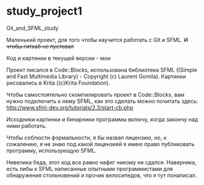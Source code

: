 # study_project1
Git_and_SFML_study


Маленький проект, для того чтобы научится работать с Git и SFML. <s>И чтобы гитхаб не пустовал</s>

Код и картинки в текущей версии - мои

Проект писался в Code::Blocks, использована библиотека SFML ((Simple and Fast Multimedia Library) - Copyright (c) Laurent Gomila).
  Картинки рисовались в Krita ((c)Krita Foundation).
  
Чтобы самостоятельно скомпилировать проект в Code::Blocks, вам нужно подключить к нему SFML, как это сделать можно почитать здесь: 
http://www.sfml-dev.org/tutorials/2.3/start-cb.php

Исходники картинки и бинарники программы включу, когда закончу над ними работать.

Чтобы соблюсти формальности, я бы назвал лицензию, но, к сожалению, я не знаю под какой лицензией я имею право публиковать 
  программу, использующую SFML.
  
Невелика беда, этот код все равно нафиг никому не сдался. Наверняка, есть либы к SFML написанные опытными программистами
  для обнаружения столкновений и прочик велосипедов, что я тут понаписал.
